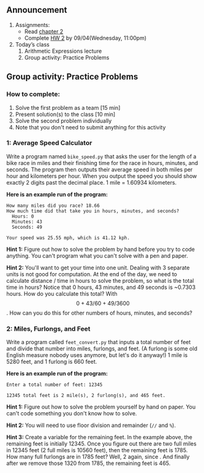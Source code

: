 ## Announcement
1. Assignments:
   - Read [chapter 2](https://canvas.jmu.edu/courses/2035420/assignments/18966141?module_item_id=40563343)
   - Complete [HW 2](https://w3.cs.jmu.edu/cs149/f24/hw/hw2/) by 09/04(Wednesday, 11:00pm)
2. Today’s class
   1. Arithmetic Expressions lecture
   2. Group activity: Practice Problems
  




## Group activity: Practice Problems

### How to complete: 
1. Solve the first problem as a team [15 min]
2. Present solution(s) to the class [10 min]
3. Solve the second problem individually
4. Note that you don't need to submit anything for this activity

### 1: Average Speed Calculator
Write a program named `bike_speed.py` that asks the user for the length of a bike race in miles and their finishing time for the race in hours, minutes, and seconds. The program then outputs their average speed in both miles per hour and kilometers per hour. When you output the speed you should show exactly 2 digits past the decimal place. 1 mile = 1.60934 kilometers.

**Here is an example run of the program:**
```
How many miles did you race? 18.66
How much time did that take you in hours, minutes, and seconds?
  Hours: 0
  Minutes: 43
  Seconds: 49

Your speed was 25.55 mph, which is 41.12 kph.
```
**Hint 1:** Figure out how to solve the problem by hand before you try to code anything. You can't program what you can't solve with a pen and paper.

**Hint 2:** You'll want to get your time into one unit. Dealing with 3 separate units is not good for computation. At the end of the day, we need to calculate distance / time in hours to solve the problem, so what is the total time in hours? Notice that 0 hours, 43 minutes, and 49 seconds is ~0.7303 hours. How do you calculate this total? With $$0 + 43/60 + 49/3600$$. How can you do this for other numbers of hours, minutes, and seconds?

### 2: Miles, Furlongs, and Feet
Write a program called `feet_convert.py` that inputs a total number of feet and divide that number into miles, furlongs, and feet. (A furlong is some old English measure nobody uses anymore, but let's do it anyway!) 1 mile is 5280 feet, and 1 furlong is 660 feet.

**Here is an example run of the program:**
```
Enter a total number of feet: 12345

12345 total feet is 2 mile(s), 2 furlong(s), and 465 feet.
```
**Hint 1:** Figure out how to solve the problem yourself by hand on paper. You can't code something you don't know how to solve.

**Hint 2:** You will need to use floor division and remainder (`//` and `%`).

**Hint 3:** Create a variable for the remaining feet. In the example above, the remaining feet is initially 12345. Once you figure out there are two full miles in 12345 feet (2 full miles is 10560 feet), then the remaining feet is 1785. How many full furlongs are in 1785 feet? Well, 2 again, since 
. And finally after we remove those 1320 from 1785, the remaining feet is 465.
